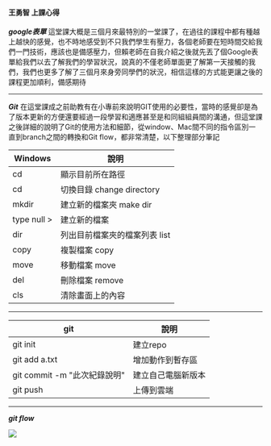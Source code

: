 #### 王勇智 上課心得
  ***google表單***
  這堂課大概是三個月來最特別的一堂課了，在過往的課程中都有種越上越快的感覺，也不時地感受到不只我們學生有壓力，各個老師要在短時間交給我們一門技術，應該也是備感壓力，但賴老師在自我介紹之後就先丟了個Google表單給我們以去了解我們的學習狀況，說真的不僅老師單面更了解第一天接觸的我們，我們也更多了解了三個月來身旁同學們的狀況，相信這樣的方式能更讓之後的課程更加順利，備感期待



---



  ***Git***
  在這堂課成之前助教有在小專前來說明GIT使用的必要性，當時的感覺卻是為了版本更新的方便還要經過一段學習和適應甚至是和同組組員間的溝通，但這堂課之後詳細的說明了Git的使用方法和細節，從window、Mac間不同的指令區別一直到branch之間的轉換和Git flow，都非常清楚，以下整理部分筆記   



| Windows  |  說明                        |
| -------- | -------------------------- |
| cd       | 顯示目前所在路徑              |
| cd       | 切換目錄 change directory   |
| mkdir    | 建立新的檔案夾  make dir     |
| type null > | 建立新的檔案                |
| dir      | 列出目前檔案夾的檔案列表  list   |
| copy     | 複製檔案   copy  |
| move     | 移動檔案   move  |
| del     | 刪除檔案    remove |
| cls     | 清除畫面上的內容     |   



---


| git | 說明 |
| -------- | -------------------------- |
| git init | 建立repo |
| git add a.txt | 增加動作到暫存區 |
| git commit -m "此次紀錄說明" | 建立自己電腦新版本 |
| git push | 上傳到雲端 |   


---

***git flow***

![](https://i.imgur.com/rV7GdFn.png)
